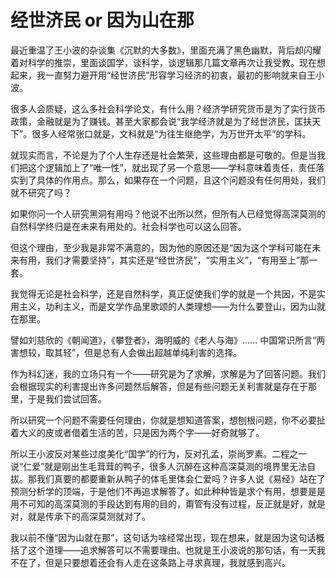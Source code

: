 # 经世济民 or 因为山在那




最近重温了王小波的杂谈集《沉默的大多数》，里面充满了黑色幽默，背后却闪耀着对科学的推崇，里面谈国学，谈科学，谈逻辑那几篇文章再次让我受教。现在想起来，我一直努力避开用“经世济民”形容学习经济的初衷，最初的影响就来自王小波。

很多人会质疑，这么多社会科学论文，有什么用？经济学研究货币是为了实行货币政策，金融就是为了赚钱。甚至大家都会说“我学经济就是为了经世济民，匡扶天下”。很多人经常张口就是，文科就是“为往生继绝学，为万世开太平”的学科。

就现实而言，不论是为了个人生存还是社会繁荣，这些理由都是可敬的。但是当我们把这个逻辑加上了“唯一性”，就出现了另一个意思——学科意味着责任，责任落实到了具体的作用点。那么，如果存在一个问题，且这个问题没有任何用处，我们就不研究了吗？

如果你问一个人研究黑洞有用吗？他说不出所以然，但所有人已经觉得高深莫测的自然科学终归是在未来有用处的。社会科学也可以这么回答。

但这个理由，至少我是非常不满意的，因为他的原因还是“因为这个学科可能在未来有用，我们才需要坚持”，其实还是“经世济民”，“实用主义”，“有用至上”那一套。

我觉得无论是社会科学，还是自然科学，真正促使我们学的就是一个共因，不是实用主义，功利主义，而是文学作品里歌颂的人类理想——为什么要登山，因为山就在那里。

譬如刘慈欣的《朝闻道》，《攀登者》，海明威的《老人与海》...... 中国常识所言“两害想较，取其轻”，但是总有人会做出超越单纯利害的选择。

作为科幻迷，我的立场只有一个——研究是为了求解，求解是为了回答问题。我们会根据现实的利害提出许多问题然后解答，但是有些问题无关利害就是存在于那里，于是我们尝试回答。

所以研究一个问题不需要任何理由，你就是想知道答案，想刨根问题，你不必要扯着大义的皮或者借着生活的苦，只是因为两个字——好奇就够了。

所以王小波反对某些过度美化“国学”的行为，反对孔孟，崇尚罗素。二程之一说“仁爱”就是刚出生毛茸茸的鸭子，很多人沉醉在这种高深莫测的境界里无法自拔。那我们真要的都要重新从鸭子的体毛里体会仁爱吗？许多人说《易经》站在了预测分析学的顶端，于是他们不再追求解答了。如此种种皆是求个有用，想要是是用不可知的高深莫测的手段达到有用的目的，甭管有没有过程，反正就是好，就是对，就是传承下的高深莫测就对了。

我以前不懂“因为山就在那”，这句话为啥经常出现，现在想来，就是因为这句话概括了这个道理——追求解答可以不需要理由。也就是王小波说的那句话，有一天我不在了，但是只要想着还会有人走在这条路上寻求真理，我就感到高兴。


